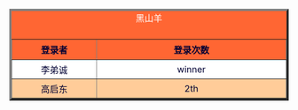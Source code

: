 <!doctype html>
<html>
<head>
<meta http-equiv="Content-Type" content="text/html; charset=utf-8" />
<title>BSKING</title>
<meta charset="gb2312">
<meta charset="iso-8859-1" />
<style>
body {text-align: center;}
 table {margin: auto;}
caption{
	front-size :13px;
	color:#FFF;
	front-family:"黑体", "宋体";
	padding-bottom:15px;
}
tr{
	front-size:15px;
	background-color:#F63;
	color:#003;
}
th{
	padding:6px;
}
.hui td{
	background-color:#FC9;
}
table{
	
	margin-top:0px;
	margin-right:auto;
	margin-bottom:0px;
	margin-left:auto;
	text-align:center;
	background-color:#F63;
	front-size:9pt;
}
td{
	padding:5px;
	background-color:#FFF;
}
tr:hover td{
	background-color:#F93;
}
</style>
</head>
<body background="http://m.qpic.cn/psc?/V12UAMRI2mMdfh/F1H7YF3BXM1Q*sygiHZL4csuTtoZZtVmouhbD26KMCtUrhxkbN9VciMo1pDNV7QTjQuFzts7Uo.b3CvwO97uiwv9w8R2HhFHaF21ot.7A6I!/b&bo=gAKAAYACgAERBzA!&rf=viewer_4">

<table border="4">

  <caption>
    黑山羊
  </caption>
  <tr>
    <th width="218" scope="col">登录者</th>
    <th width="506" scope="col">登录次数</th>
  </tr>
  <tr>
    <td>李弟诚</td>
    <td>winner</td>
  </tr>
  <tr class="hui">
    <td>高启东</td>
    <td>2th</td>
    
  </tr>
</table>

</body>
</html>

